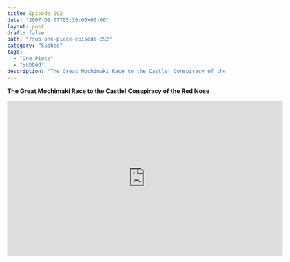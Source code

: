 ```yaml
---
title: Episode 292
date: "2007-01-07T05:30:00+00:00"
layout: post
draft: false
path: "/sub-one-piece-episode-292"
category: "Subbed"
tags:
  - "One Piece"
  - "Subbed"
description: "The Great Mochimaki Race to the Castle! Conspiracy of the Red Nose"
---
```


**The Great Mochimaki Race to the Castle! Conspiracy of the Red Nose**

<iframe width="640" height="360" src="https://www.rapidvideo.com/e/FXQHSWB3IQ" frameborder="0" marginwidth=0 marginheight=0 scrolling=no allowfullscreen></iframe>

